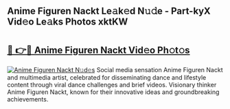 ## Anime Figuren Nackt Le𝚊k𝚎d N𝚞𝚍e - Part-kyX Vid𝚎o Le𝚊ks Photos xktKW

# <h2><a href="http://fb5jun9.evod.top/?m=Anime+Figuren+Nackt">🔗 👉🔴 Anime Figuren Nackt Vid𝚎o Ph𝚘t𝚘s</a></h2>

[![Anime Figuren Nackt N𝚞d𝚎s](https://i.imgur.com/8V9OHl7.gif)](http://fb5jun9.evod.top/?m=Anime+Figuren+Nackt)
Social media sensation Anime Figuren Nackt and multimedia artist, celebrated for disseminating dance and lifestyle content through viral dance challenges and brief videos. Visionary thinker Anime Figuren Nackt, known for their innovative ideas and groundbreaking achievements. 
